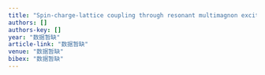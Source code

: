 ```yaml
---
title: "Spin-charge-lattice coupling through resonant multimagnon excitations in multiferroic "
authors: []
authors-key: []
year: "数据暂缺"
article-link: "数据暂缺"
venue: "数据暂缺"
bibex: "数据暂缺"
---
```


